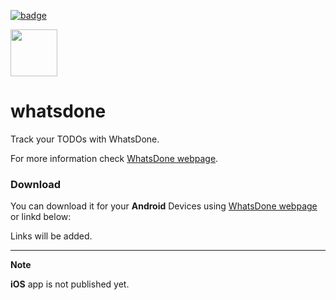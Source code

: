 [![badge](https://img.shields.io/endpoint?url=https://apt.izzysoft.de/fdroid/api/v1/shield/com.blackiq.whatsdone)](https://apt.izzysoft.de/fdroid/index/apk/com.blackiq.whatsdone)

[<img src="https://gitlab.com/IzzyOnDroid/repo/-/raw/master/assets/IzzyOnDroid.png" height="75">](https://apt.izzysoft.de/fdroid/index/apk/com.blackiq.whatsdone)

# whatsdone

Track your TODOs with WhatsDone.

For more information check [WhatsDone webpage](https://whatsdone.blackiq.ir).

### Download

You can download it for your **Android** Devices using [WhatsDone webpage](https://whatsdone.blackiq.ir/app/whatsdone.apk) or linkd below:

Links will be added.

<!-- - MyKet -> [Download](https://flutter.dev) -->
<!-- - Play Store -> [Download](https://flutter.dev) -->

---

**Note**

**iOS** app is not published yet.

